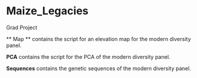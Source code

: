 # Maize_Legacies
Grad Project

** Map ** contains the script for an elevation map for the modern diversity panel.

**PCA** contains the script for the PCA of the modern diversity panel.

**Sequences** contains the genetic sequences of the modern diversity panel.
